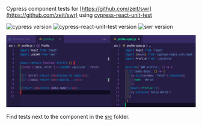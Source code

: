 Cypress component tests for [https://github.com/zeit/swr](https://github.com/zeit/swr) using [cypress-react-unit-test](https://github.com/bahmutov/cypress-react-unit-test)

![cypress version](https://img.shields.io/badge/cypress-5.4.0-brightgreen) ![cypress-react-unit-test version](https://img.shields.io/badge/cypress--react--unit--test-4.16.1-brightgreen) ![swr version](https://img.shields.io/badge/swr-0.3.5-brightgreen)

![Test code](images/test-code.png)

Find tests next to the component in the [src](src) folder.
